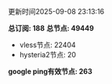 更新时间2025-09-08 23:13:16

**总订阅: 188**
**总节点: 49449**
- vless节点: 22404
- hysteria2节点: 20

**google ping有效节点: 263**
